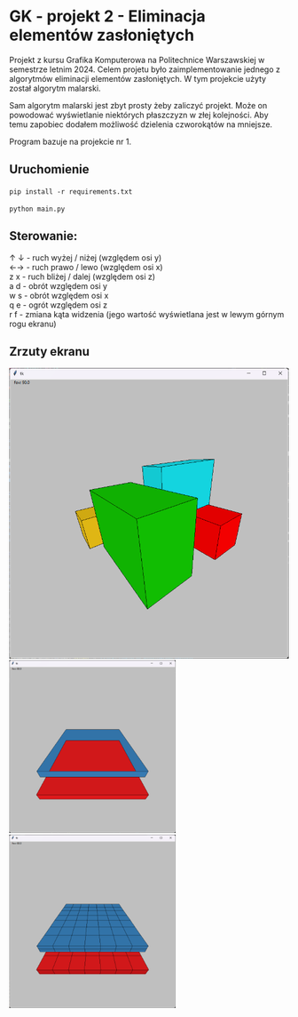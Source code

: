 # GK - projekt 2 - Eliminacja elementów zasłoniętych
Projekt z kursu Grafika Komputerowa na Politechnice Warszawskiej w semestrze letnim 2024. Celem projetu było zaimplementowanie jednego z algorytmów eliminacji elementów zasłoniętych. W tym projekcie użyty został algorytm malarski.

Sam algorytm malarski jest zbyt prosty żeby zaliczyć projekt. Może on powodować wyświetlanie niektórych płaszczyzn w złej kolejności. Aby temu zapobiec dodałem możliwość dzielenia czworokątów na mniejsze. 


 Program bazuje na projekcie nr 1.

## Uruchomienie
``pip install -r requirements.txt``

``python main.py``

## Sterowanie:
↑ ↓ 	- ruch wyżej / niżej (względem osi y)\
←→  	- ruch prawo / lewo (względem osi x)\
z x	- ruch bliżej / dalej (względem osi z)\
a d 	- obrót względem osi y\
w s	- obrót względem osi x\
q e 	- ogrót względem osi z\
r f	- zmiana kąta widzenia (jego wartość wyświetlana jest w lewym górnym rogu ekranu)

## Zrzuty ekranu

<img src="scr1.png" alt="scr1" width="600"/>

<img src="scr2.png" alt="scr2" width="300"/>
<img src="scr3.png" alt="scr2" width="300"/>